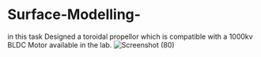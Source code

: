 # Surface-Modelling-


in this task Designed a toroidal propellor which is compatible with a 1000kv BLDC Motor available in the lab.
![Screenshot (80)](https://github.com/kunaldesai1512/Surface-Modelling-/assets/123637561/3cb7271a-73a7-4683-bdc5-3b71dd9c110f)

